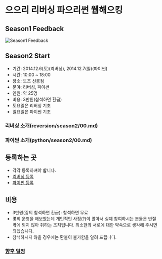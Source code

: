# 으으리 리버싱 파으리썬 웹해으킹

## Season1 Feedback

![Season1 Feedback](imgages/season1_feedback.png)

## Season2 Start

- 기간: 2014.12.6(토)(리버싱), 2014.12.7(일)(파이썬)
- 시간: 10:00 ~ 18:00
- 장소: 토즈 선릉점
- 분야: 리버싱, 파이썬
- 인원: 약 25명
- 비용: 3만원(참석하면 환급)
- 토요일은 리버싱 기초
- 일요일은 파이썬 기초

### 리버싱 소개(reversion/season2/00.md)

### 파이썬 소개(python/season2/00.md)

## 등록하는 곳

- 각각 등록하셔야 합니다.
- [리버싱 등록](http://onoffmix.com/event/37844)
- [파이썬 등록](http://onoffmix.com/event/37846)

## 비용

- 3만원(강의 참석하면 환급): 참석하면 무료
- 몇회 운영을 해보았는데 개인적인 사정(?)이 많아서 실제 참여하시는 분들은 반절 밖에 되지 않아 취하는 조치입니다. 최소한의 서로에 대한 약속으로 생각해 주시면 되겠습니다.
- 참석하시지 않을 경우에는 환불이 불가함을 알려 드립니다.

### [향후 일정](pages/calendar.md)